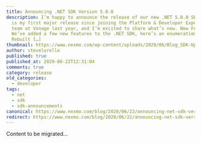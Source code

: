 ```yaml
---
title: Announcing .NET SDK Version 5.0.0
description: I’m happy to announce the release of our new .NET 5.0.0 SDK. This
  is my first major release since joining the Platform & Developer Experience
  team at Vonage last year, and I’m excited to share what’s new. New Features
  We’ve added a few new features to the .NET SDK, here’s an enumeration of them.
  Rebuilt […]
thumbnail: https://www.nexmo.com/wp-content/uploads/2020/06/Blog_SDK-Updates_1200x600.png
author: stevelorello
published: true
published_at: 2020-06-22T12:31:04
comments: true
category: release
old_categories:
  - developer
tags:
  - net
  - sdk
  - sdk-announcements
canonical: https://www.nexmo.com/blog/2020/06/22/announcing-net-sdk-version-5-0-0
redirect: https://www.nexmo.com/blog/2020/06/22/announcing-net-sdk-version-5-0-0
---
```

Content to be migrated...